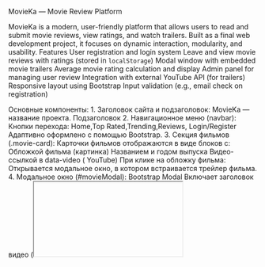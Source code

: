 MovieKa — Movie Review Platform

MovieKa is a modern, user-friendly platform that allows users to read and submit movie reviews, view ratings,
and watch trailers. Built as a final web development project, it focuses on dynamic interaction, modularity, and usability.
    Features
User registration and login system
Leave and view movie reviews with ratings (stored in `localStorage`)
Modal window with embedded movie trailers
Average movie rating calculation and display
Admin panel for managing user review
Integration with external YouTube API (for trailers)
Responsive layout using Bootstrap
Input validation (e.g., email check on registration)


Основные компоненты:
	1.	Заголовок сайта и подзаголовок:
	MovieKa — название проекта.
	Подзаголовок
	2.	Навигационное меню (navbar):
	 	Кнопки перехода:
	Home,Top Rated,Trending,Reviews, Login/Register
		Адаптивно оформлено с помощью Bootstrap.
	3.	Секция фильмов (.movie-card):
	Карточки фильмов отображаются в виде блоков с:
Обложкой фильма (картинка)
	Названием и годом выпуска
  Видео-ссылкой в data-video ( YouTube)
	При клике на обложку фильма:
	Открывается модальное окно, в котором встраивается трейлер фильма.
	4.	Модальное окно (#movieModal):
		Bootstrap Modal
		Включает заголовок видео (<iframe>)
	5.	Стилизация:
  style.css и Bootstrap
	6.	JS-функциональность (home.js):
    1) открытия трейлеров при клике на изображение фильма
	  2)Отображает трейлер в модальном окне
	  3)Автоматически останавливает видео при закрытии окна
	7.	Футер:
	 2025 MovieKa. Kadessova    <footer>  </footer>

  <header>
Отображает заголовок сайта и слоган MovieKa
<nav>
Навигационное меню со ссылками на страницы сайта
<ul>, <li>, <a>
Структурируют пункты меню навигации
<section class="about">
Вводный блок для страницы Top Rated
<main>
Основной контент страницы с карточками фильмов
<article class="movie-card">
Карточка одного фильма (обложка + описание)
<img>
Отображает постер фильма, содержит data-video для модального окна
<h3>, <p>, <strong>
Отображают текстовую информацию о фильме
<div class="modal fade">
Bootstrap-модальное окно для показа видео
 Подключенные скрипты
•Bootstrap.bundle.js — для модального окна.
•toprated.js — содержит JS-обработчик для открытия модального окна и воспроизведения видео.

Modal Video Preview
•Реализован Bootstrap Modal:
•Открывается при нажатии на изображение фильма.
•Воспроизводит трейлер через <video> с src из data-video.
